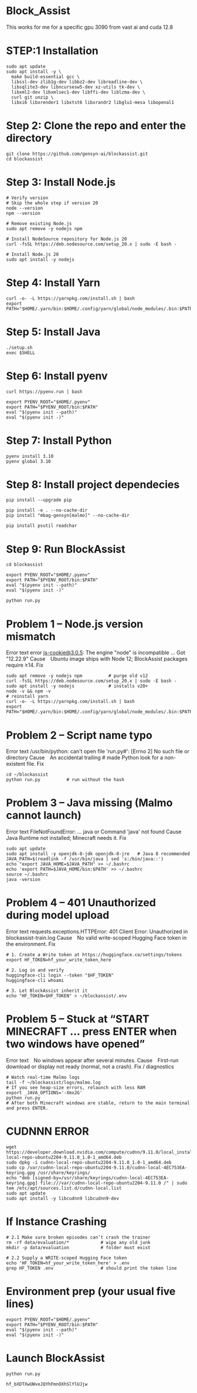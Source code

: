 # Block_Assist
This works for me for a specific gpu 3090 from vast ai and cuda 12.8 

# STEP:1 Installation
```
sudo apt update
sudo apt install -y \
  make build-essential gcc \
  libssl-dev zlib1g-dev libbz2-dev libreadline-dev \
  libsqlite3-dev libncursesw5-dev xz-utils tk-dev \
  libxml2-dev libxmlsec1-dev libffi-dev liblzma-dev \
  curl git unzip \
  libxi6 libxrender1 libxtst6 libxrandr2 libglu1-mesa libopenal1
```

# Step 2: Clone the repo and enter the directory
```
git clone https://github.com/gensyn-ai/blockassist.git
cd blockassist
```

# Step 3: Install Node.js
```
# Verify version
# Skip the whole step if version 20
node --version
npm --version

# Remove existing Node.js
sudo apt remove -y nodejs npm

# Install NodeSource repository for Node.js 20
curl -fsSL https://deb.nodesource.com/setup_20.x | sudo -E bash -

# Install Node.js 20
sudo apt install -y nodejs
```

# Step 4: Install Yarn
```
curl -o- -L https://yarnpkg.com/install.sh | bash
export PATH="$HOME/.yarn/bin:$HOME/.config/yarn/global/node_modules/.bin:$PATH"
```

# Step 5: Install Java
```
./setup.sh
exec $SHELL
```

# Step 6: Install pyenv
```
curl https://pyenv.run | bash
```

```
export PYENV_ROOT="$HOME/.pyenv"
export PATH="$PYENV_ROOT/bin:$PATH"
eval "$(pyenv init --path)"
eval "$(pyenv init -)"
```

# Step 7: Install Python
```
pyenv install 3.10
pyenv global 3.10
```

# Step 8: Install project dependecies
```
pip install --upgrade pip

pip install -e . --no-cache-dir
pip install "mbag-gensyn[malmo]" --no-cache-dir

pip install psutil readchar
```

# Step 9: Run BlockAssist
```
cd blockassist

export PYENV_ROOT="$HOME/.pyenv"
export PATH="$PYENV_ROOT/bin:$PATH"
eval "$(pyenv init --path)"
eval "$(pyenv init -)"

python run.py
```

# Problem 1 – Node.js version mismatch
Error text
error js-cookie@3.0.5: The engine "node" is incompatible … Got "12.22.9"
Cause Ubuntu image ships with Node 12; BlockAssist packages require ≥14.
Fix
```
sudo apt remove -y nodejs npm          # purge old v12
curl -fsSL https://deb.nodesource.com/setup_20.x | sudo -E bash -
sudo apt install -y nodejs             # installs v20+
node -v && npm -v
# reinstall yarn
curl -o- -L https://yarnpkg.com/install.sh | bash
export PATH="$HOME/.yarn/bin:$HOME/.config/yarn/global/node_modules/.bin:$PATH"

```


#  Problem 2 – Script name typo
Error text
/usr/bin/python: can't open file 'run.py#': [Errno 2] No such file or directory
Cause An accidental trailing # made Python look for a non-existent file.
Fix
```
cd ~/blockassist
python run.py          # run without the hash

```

# Problem 3 – Java missing (Malmo cannot launch)
Error text
FileNotFoundError: ... java or Command 'java' not found
Cause Java Runtime not installed; Minecraft needs it.
Fix
```
sudo apt update
sudo apt install -y openjdk-8-jdk openjdk-8-jre   # Java 8 recommended
JAVA_PATH=$(readlink -f /usr/bin/java | sed 's:/bin/java::')
echo "export JAVA_HOME=$JAVA_PATH" >> ~/.bashrc
echo 'export PATH=$JAVA_HOME/bin:$PATH' >> ~/.bashrc
source ~/.bashrc
java -version

```

# Problem 4 – 401 Unauthorized during model upload
Error text
requests.exceptions.HTTPError: 401 Client Error: Unauthorized in blockassist-train.log
Cause No valid write-scoped Hugging Face token in the environment.
Fix
```
# 1. Create a Write token at https://huggingface.co/settings/tokens
export HF_TOKEN=hf_your_write_token_here

# 2. Log in and verify
huggingface-cli login --token "$HF_TOKEN"
huggingface-cli whoami

# 3. Let BlockAssist inherit it
echo "HF_TOKEN=$HF_TOKEN" > ~/blockassist/.env

```

# Problem 5 – Stuck at “START MINECRAFT … press ENTER when two windows have opened”
Error text No windows appear after several minutes.
Cause First-run download or display not ready (normal, not a crash).
Fix / diagnostics
```
# Watch real-time Malmo logs
tail -f ~/blockassist/logs/malmo.log
# If you see heap-size errors, relaunch with less RAM
export _JAVA_OPTIONS='-Xmx2G'
python run.py
# After both Minecraft windows are stable, return to the main terminal and press ENTER.

```


# CUDNNN ERROR
```
wget https://developer.download.nvidia.com/compute/cudnn/9.11.0/local_installers/cudnn-local-repo-ubuntu2204-9.11.0_1.0-1_amd64.deb
sudo dpkg -i cudnn-local-repo-ubuntu2204-9.11.0_1.0-1_amd64.deb
sudo cp /var/cudnn-local-repo-ubuntu2204-9.11.0/cudnn-local-4EC753EA-keyring.gpg /usr/share/keyrings/
echo "deb [signed-by=/usr/share/keyrings/cudnn-local-4EC753EA-keyring.gpg] file:///var/cudnn-local-repo-ubuntu2204-9.11.0 /" | sudo tee /etc/apt/sources.list.d/cudnn-local.list
sudo apt update
sudo apt install -y libcudnn9 libcudnn9-dev
```

# If Instance Crashing
```
# 2.1 Make sure broken episodes can’t crash the trainer
rm -rf data/evaluation/*            # wipe any old junk
mkdir -p data/evaluation            # folder must exist

# 2.2 Supply a WRITE-scoped Hugging Face token
echo 'HF_TOKEN=hf_your_write_token_here' > .env
grep HF_TOKEN .env                  # should print the token line

```

# Environment prep (your usual five lines)
```
export PYENV_ROOT="$HOME/.pyenv"
export PATH="$PYENV_ROOT/bin:$PATH"
eval "$(pyenv init --path)"
eval "$(pyenv init -)"
```

# Launch BlockAssist
```
python run.py
```


```
hf_bXDTXwUWveJQYhFmnOXhSlYlUJjw
```

